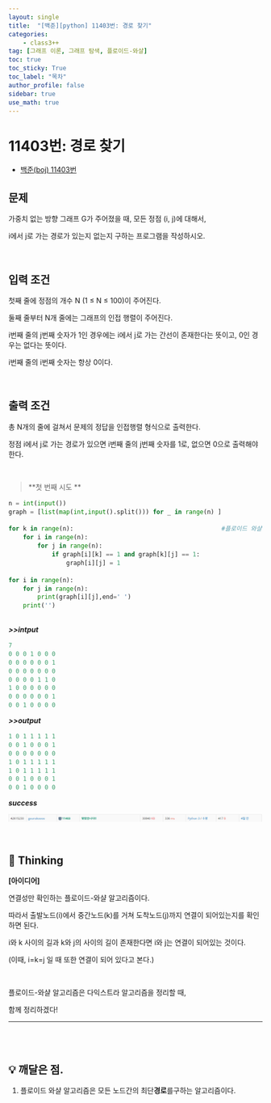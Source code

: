```yaml
---
layout: single
title:  "[백준][python] 11403번: 경로 찾기"
categories: 
    - class3++
tag: [그래프 이론, 그래프 탐색, 플로이드-와샬]
toc: true
toc_sticky: True
toc_label: "목차"
author_profile: false
sidebar: true
use_math: true
---
```


# 11403번: 경로 찾기

* [백준(boj) 11403번](https://www.acmicpc.net/problem/11403)

## 문제

가중치 없는 방향 그래프 G가 주어졌을 때, 모든 정점 (i, j)에 대해서,

i에서 j로 가는 경로가 있는지 없는지 구하는 프로그램을 작성하시오.

<br/>

## 입력 조건

첫째 줄에 정점의 개수 N (1 ≤ N ≤ 100)이 주어진다.

 둘째 줄부터 N개 줄에는 그래프의 인접 행렬이 주어진다.

 i번째 줄의 j번째 숫자가 1인 경우에는 i에서 j로 가는 간선이 존재한다는 뜻이고, 0인 경우는 없다는 뜻이다.

 i번째 줄의 i번째 숫자는 항상 0이다.

<br/>

## 출력 조건

총 N개의 줄에 걸쳐서 문제의 정답을 인접행렬 형식으로 출력한다. 

정점 i에서 j로 가는 경로가 있으면 i번째 줄의 j번째 숫자를 1로, 없으면 0으로 출력해야 한다.

<br/>

> **첫 번째 시도 **

```python
n = int(input())
graph = [list(map(int,input().split())) for _ in range(n) ]

for k in range(n):                                         #플로이드 와샬 알고리즘
    for i in range(n):
        for j in range(n):
            if graph[i][k] == 1 and graph[k][j] == 1:
                graph[i][j] = 1

for i in range(n):
    for j in range(n):
        print(graph[i][j],end=' ')
    print('')      
            
```

 ***>>intput***

```python
7
0 0 0 1 0 0 0
0 0 0 0 0 0 1
0 0 0 0 0 0 0
0 0 0 0 1 1 0
1 0 0 0 0 0 0
0 0 0 0 0 0 1
0 0 1 0 0 0 0
```

 ***>>output***

```python
1 0 1 1 1 1 1
0 0 1 0 0 0 1
0 0 0 0 0 0 0
1 0 1 1 1 1 1
1 0 1 1 1 1 1
0 0 1 0 0 0 1
0 0 1 0 0 0 0
```

 ***success***

![image-20220503230607285]({{geunskoo.github.io}}/../images/2022-05-03-boj-11403/image-20220503230607285.png)

<br/>

## 🌝 Thinking

**[아이디어]**

연결성만 확인하는 플로이드-와샬 알고리즘이다.

따라서 출발노드(i)에서 중간노드(k)를 거쳐 도착노드(j)까지 연결이 되어있는지를 확인하면 된다.

i와 k 사이의 길과 k와 j의 사이의 길이 존재한다면 i와 j는 연결이 되어있는 것이다.

(이때, i=k=j 일 때 또한 연결이 되어 있다고 본다.)

<br/>

플로이드-와샬 알고리즘은 다익스트라 알고리즘을 정리할 때,

함께 정리하겠다!

***

<br/>

<br/>



## 💡 깨달은 점.

1. 플로이드 와샬 알고리즘은 모든 노드간의 최단**경로**를구하는 알고리즘이다. 
